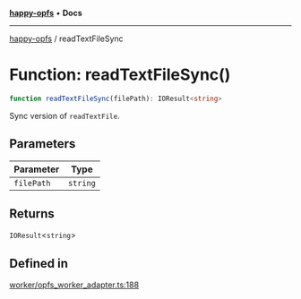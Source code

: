 [**happy-opfs**](../README.md) • **Docs**

***

[happy-opfs](../README.md) / readTextFileSync

# Function: readTextFileSync()

```ts
function readTextFileSync(filePath): IOResult<string>
```

Sync version of `readTextFile`.

## Parameters

| Parameter | Type |
| ------ | ------ |
| `filePath` | `string` |

## Returns

`IOResult`\<`string`\>

## Defined in

[worker/opfs\_worker\_adapter.ts:188](https://github.com/JiangJie/happy-opfs/blob/948cb3ee1ba6a4ce667d07bda817012e57b50bb8/src/worker/opfs_worker_adapter.ts#L188)
